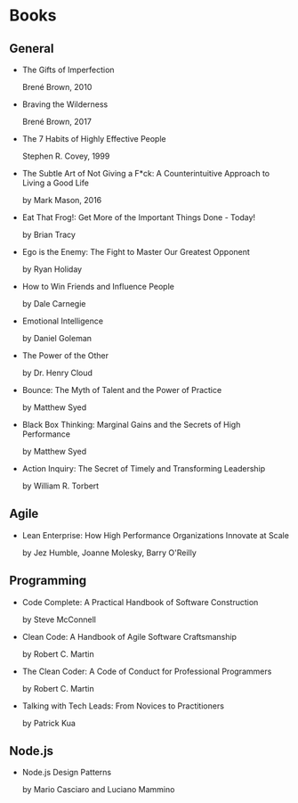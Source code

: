# Books

## General

- The Gifts of Imperfection

  Brené Brown, 2010

- Braving the Wilderness

  Brené Brown, 2017

- The 7 Habits of Highly Effective People

  Stephen R. Covey, 1999

- The Subtle Art of Not Giving a F*ck: A Counterintuitive Approach to Living a Good Life

  by Mark Mason, 2016

- Eat That Frog!: Get More of the Important Things Done - Today!

  by Brian Tracy

- Ego is the Enemy: The Fight to Master Our Greatest Opponent

  by Ryan Holiday

- How to Win Friends and Influence People

  by Dale Carnegie

- Emotional Intelligence

  by Daniel Goleman

- The Power of the Other

  by Dr. Henry Cloud

- Bounce: The Myth of Talent and the Power of Practice

  by Matthew Syed

- Black Box Thinking: Marginal Gains and the Secrets of High Performance

  by Matthew Syed

- Action Inquiry: The Secret of Timely and Transforming Leadership

  by William R. Torbert

## Agile

- Lean Enterprise: How High Performance Organizations Innovate at Scale

  by Jez Humble, Joanne Molesky, Barry O'Reilly

## Programming

- Code Complete: A Practical Handbook of Software Construction

  by Steve McConnell

- Clean Code: A Handbook of Agile Software Craftsmanship

  by Robert C. Martin

- The Clean Coder: A Code of Conduct for Professional Programmers

  by Robert C. Martin

- Talking with Tech Leads: From Novices to Practitioners

  by Patrick Kua

## Node.js

- Node.js Design Patterns

  by Mario Casciaro and Luciano Mammino